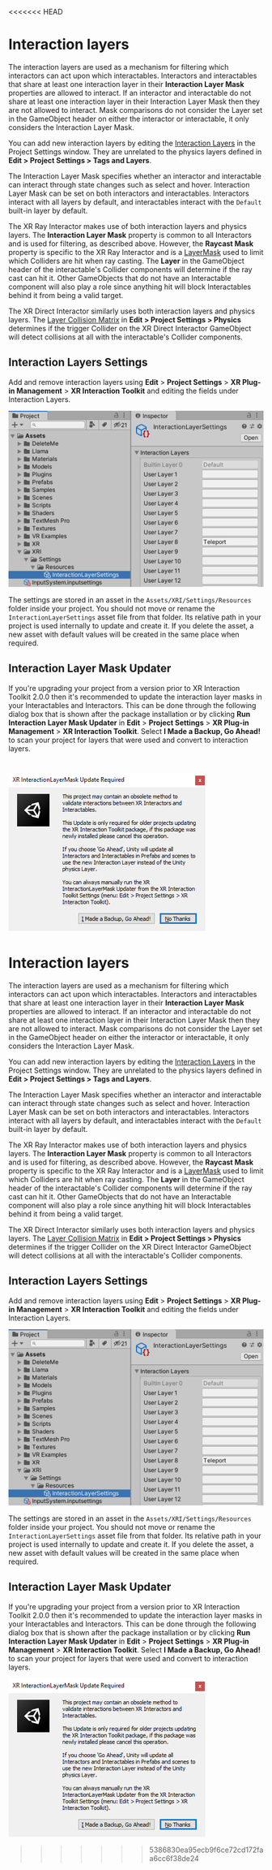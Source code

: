 <<<<<<< HEAD
# Interaction layers

The interaction layers are used as a mechanism for filtering which interactors can act upon which interactables. Interactors and interactables that share at least one interaction layer in their **Interaction Layer Mask** properties are allowed to interact. If an interactor and interactable do not share at least one interaction layer in their Interaction Layer Mask then they are not allowed to interact. Mask comparisons do not consider the Layer set in the GameObject header on either the interactor or interactable, it only considers the Interaction Layer Mask.

You can add new interaction layers by editing the [Interaction Layers](#interaction-layers-settings) in the Project Settings window. They are unrelated to the physics layers defined in **Edit &gt; Project Settings &gt; Tags and Layers**.

The Interaction Layer Mask specifies whether an interactor and interactable can interact through state changes such as select and hover. Interaction Layer Mask can be set on both interactors and interactables. Interactors interact with all layers by default, and interactables interact with the `Default` built-in layer by default.

The XR Ray Interactor makes use of both interaction layers and physics layers. The **Interaction Layer Mask** property is common to all Interactors and is used for filtering, as described above. However, the **Raycast Mask** property is specific to the XR Ray Interactor and is a [LayerMask](https://docs.unity3d.com/ScriptReference/LayerMask.html) used to limit which Colliders are hit when ray casting. The **Layer** in the GameObject header of the interactable's Collider components will determine if the ray cast can hit it. Other GameObjects that do not have an Interactable component will also play a role since anything hit will block Interactables behind it from being a valid target.

The XR Direct Interactor similarly uses both interaction layers and physics layers. The [Layer Collision Matrix](https://docs.unity3d.com/Manual/LayerBasedCollision.html) in **Edit &gt; Project Settings &gt; Physics** determines if the trigger Collider on the XR Direct Interactor GameObject will detect collisions at all with the interactable's Collider components.

## Interaction Layers Settings

Add and remove interaction layers using **Edit** &gt; **Project Settings** &gt; **XR Plug-in Management** &gt; **XR Interaction Toolkit** and editing the fields under Interaction Layers.

![interaction-layer-settings](images/interaction-layer-settings.png)

The settings are stored in an asset in the `Assets/XRI/Settings/Resources` folder inside your project. You should not move or rename the `InteractionLayerSettings` asset file from that folder. Its relative path in your project is used internally to update and create it. If you delete the asset, a new asset with default values will be created in the same place when required.

## Interaction Layer Mask Updater

If you're upgrading your project from a version prior to XR Interaction Toolkit 2.0.0 then it's recommended to update the interaction layer masks in your Interactables and Interactors. This can be done through the following dialog box that is shown after the package installation or by clicking **Run Interaction Layer Mask Updater** in **Edit** &gt; **Project Settings** &gt; **XR Plug-in Management** &gt; **XR Interaction Toolkit**. Select **I Made a Backup, Go Ahead!** to scan your project for layers that were used and convert to interaction layers.

![interaction-layer-mask-updater](images/interaction-layer-mask-updater.png)
=======
# Interaction layers

The interaction layers are used as a mechanism for filtering which interactors can act upon which interactables. Interactors and interactables that share at least one interaction layer in their **Interaction Layer Mask** properties are allowed to interact. If an interactor and interactable do not share at least one interaction layer in their Interaction Layer Mask then they are not allowed to interact. Mask comparisons do not consider the Layer set in the GameObject header on either the interactor or interactable, it only considers the Interaction Layer Mask.

You can add new interaction layers by editing the [Interaction Layers](#interaction-layers-settings) in the Project Settings window. They are unrelated to the physics layers defined in **Edit &gt; Project Settings &gt; Tags and Layers**.

The Interaction Layer Mask specifies whether an interactor and interactable can interact through state changes such as select and hover. Interaction Layer Mask can be set on both interactors and interactables. Interactors interact with all layers by default, and interactables interact with the `Default` built-in layer by default.

The XR Ray Interactor makes use of both interaction layers and physics layers. The **Interaction Layer Mask** property is common to all Interactors and is used for filtering, as described above. However, the **Raycast Mask** property is specific to the XR Ray Interactor and is a [LayerMask](https://docs.unity3d.com/ScriptReference/LayerMask.html) used to limit which Colliders are hit when ray casting. The **Layer** in the GameObject header of the interactable's Collider components will determine if the ray cast can hit it. Other GameObjects that do not have an Interactable component will also play a role since anything hit will block Interactables behind it from being a valid target.

The XR Direct Interactor similarly uses both interaction layers and physics layers. The [Layer Collision Matrix](https://docs.unity3d.com/Manual/LayerBasedCollision.html) in **Edit &gt; Project Settings &gt; Physics** determines if the trigger Collider on the XR Direct Interactor GameObject will detect collisions at all with the interactable's Collider components.

## Interaction Layers Settings

Add and remove interaction layers using **Edit** &gt; **Project Settings** &gt; **XR Plug-in Management** &gt; **XR Interaction Toolkit** and editing the fields under Interaction Layers.

![interaction-layer-settings](images/interaction-layer-settings.png)

The settings are stored in an asset in the `Assets/XRI/Settings/Resources` folder inside your project. You should not move or rename the `InteractionLayerSettings` asset file from that folder. Its relative path in your project is used internally to update and create it. If you delete the asset, a new asset with default values will be created in the same place when required.

## Interaction Layer Mask Updater

If you're upgrading your project from a version prior to XR Interaction Toolkit 2.0.0 then it's recommended to update the interaction layer masks in your Interactables and Interactors. This can be done through the following dialog box that is shown after the package installation or by clicking **Run Interaction Layer Mask Updater** in **Edit** &gt; **Project Settings** &gt; **XR Plug-in Management** &gt; **XR Interaction Toolkit**. Select **I Made a Backup, Go Ahead!** to scan your project for layers that were used and convert to interaction layers.

![interaction-layer-mask-updater](images/interaction-layer-mask-updater.png)
>>>>>>> 5386830ea95ecb9f6ce72cd172faa6cc6f38de24
